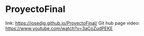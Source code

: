 # ProyectoFinal
link: https://josedig.github.io/ProyectoFinal/
Git hub page
video: https://www.youtube.com/watch?v=3aCoZudPEKE
